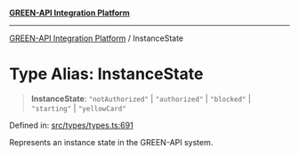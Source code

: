 [**GREEN-API Integration Platform**](../README.md)

***

[GREEN-API Integration Platform](../globals.md) / InstanceState

# Type Alias: InstanceState

> **InstanceState**: `"notAuthorized"` \| `"authorized"` \| `"blocked"` \| `"starting"` \| `"yellowCard"`

Defined in: [src/types/types.ts:691](https://github.com/green-api/greenapi-integration/blob/1e2009040b9fbee0c78f6935b3e8b1d1b6550313/src/types/types.ts#L691)

Represents an instance state in the GREEN-API system.
